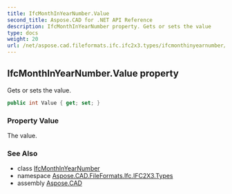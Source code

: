 ```yaml
---
title: IfcMonthInYearNumber.Value
second_title: Aspose.CAD for .NET API Reference
description: IfcMonthInYearNumber property. Gets or sets the value
type: docs
weight: 20
url: /net/aspose.cad.fileformats.ifc.ifc2x3.types/ifcmonthinyearnumber/value/
---
```

## IfcMonthInYearNumber.Value property

Gets or sets the value.

```csharp
public int Value { get; set; }
```

### Property Value

The value.

### See Also

* class [IfcMonthInYearNumber](../)
* namespace [Aspose.CAD.FileFormats.Ifc.IFC2X3.Types](../../ifcmonthinyearnumber/)
* assembly [Aspose.CAD](../../../)


